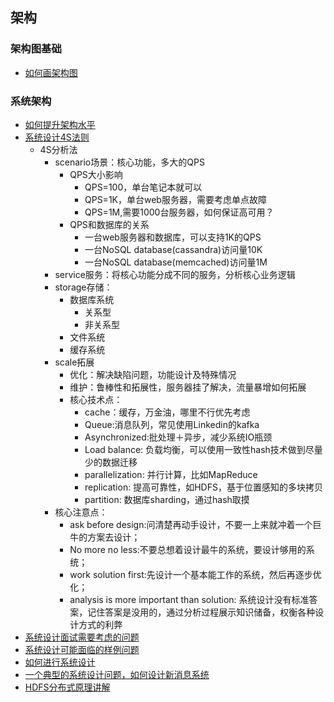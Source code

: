 ## 架构

### 架构图基础

- [如何画架构图](https://zhuanlan.zhihu.com/p/269201440)


### 系统架构
- [如何提升架构水平](https://www.zhihu.com/question/395652253)
- [系统设计4S法则](https://www.zhihu.com/question/26312148)
  - 4S分析法
    - scenario场景：核心功能，多大的QPS
      - QPS大小影响
        - QPS=100，单台笔记本就可以
        - QPS=1K，单台web服务器，需要考虑单点故障
        - QPS=1M,需要1000台服务器，如何保证高可用？
      - QPS和数据库的关系
        - 一台web服务器和数据库，可以支持1K的QPS
        - 一台NoSQL database(cassandra)访问量10K
        - 一台NoSQL database(memcached)访问量1M
    - service服务：将核心功能分成不同的服务，分析核心业务逻辑
    - storage存储：
      - 数据库系统
        - 关系型
        - 非关系型
      - 文件系统
      - 缓存系统
    - scale拓展
      - 优化：解决缺陷问题，功能设计及特殊情况
      - 维护：鲁棒性和拓展性，服务器挂了解决，流量暴增如何拓展
      - 核心技术点：
        - cache：缓存，万金油，哪里不行优先考虑
        - Queue:消息队列，常见使用Linkedin的kafka
        - Asynchronized:批处理＋异步，减少系统IO瓶颈
        - Load balance: 负载均衡，可以使用一致性hash技术做到尽量少的数据迁移
        - parallelization: 并行计算，比如MapReduce
        - replication: 提高可靠性，如HDFS，基于位置感知的多块拷贝
        - partition: 数据库sharding，通过hash取摸
    - 核心注意点：
      - ask before design:问清楚再动手设计，不要一上来就冲着一个巨牛的方案去设计；
      - No more no less:不要总想着设计最牛的系统，要设计够用的系统；
      - work solution first:先设计一个基本能工作的系统，然后再逐步优化；
      - analysis is more important than solution: 系统设计没有标准答案，记住答案是没用的，通过分析过程展示知识储备，权衡各种设计方式的利弊
- [系统设计面试需要考虑的问题](https://blog.csdn.net/qq_37189082/article/details/99674275)
- [系统设计可能面临的样例问题](https://soulmachine.gitbooks.io/system-design/content/cn/)
- [如何进行系统设计](https://xie.infoq.cn/article/95367c76774da55a158967b9f)
- [一个典型的系统设计问题，如何设计新消息系统](https://xie.infoq.cn/article/95367c76774da55a158967b9f)
- [HDFS分布式原理讲解](https://cloud.tencent.com/developer/article/1786732)